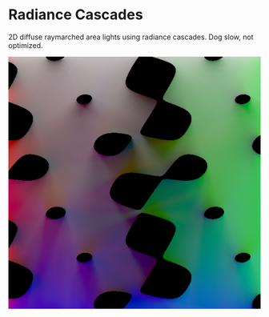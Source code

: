 # Radiance Cascades

2D diffuse raymarched area lights using radiance cascades. Dog slow, not optimized.

![](img/cascades.png)
